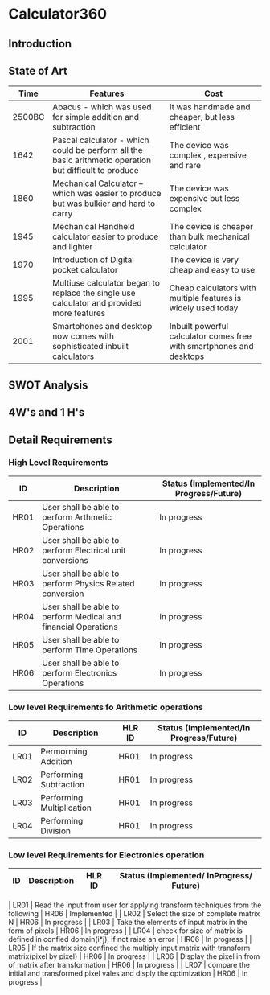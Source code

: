 # Calculator360

## Introduction


## State of Art
|   Time        |   Features |      Cost   |
| ---------------|------------|-------------|
|  2500BC       | Abacus - which was used for simple addition and subtraction|It was handmade and cheaper, but less efficient  |                                       
|  1642         | Pascal calculator - which could be perform all the basic arithmetic operation but difficult to produce | The device was complex , expensive and rare |
|  1860         | Mechanical Calculator – which was easier to produce but was bulkier and hard to carry | The device was expensive but less complex |
|  1945         | Mechanical Handheld calculator easier to produce and lighter  | The device is cheaper than bulk mechanical calculator|
|  1970         |  Introduction of Digital pocket calculator  | The device is very cheap and easy to use|
|  1995         | Multiuse calculator began to replace the single use calculator and provided more features | Cheap calculators with multiple features is widely used today|
|  2001         | Smartphones and desktop now comes with sophisticated inbuilt calculators |  Inbuilt powerful calculator comes free with smartphones and desktops |

## SWOT Analysis

## 4W's and 1 H's

## Detail Requirements
### High Level Requirements 
| ID | Description | Status (Implemented/In Progress/Future) | 
| ----- | ----- | ---------|
| HR01 | User shall be able to perform Arthmetic Operations |In progress | 
| HR02 | User shall be able to perform Electrical unit conversions | In progress |
| HR03 | User shall be able to perform Physics Related conversion | In progress |
| HR04 | User shall be able to perform Medical and financial Operations | In progress|
| HR05 | User shall be able to perform Time Operations |In progress | 
| HR06 | User shall be able to perform  Electronics Operations |In progress| 

### Low level Requirements fo Arithmetic operations
| ID | Description | HLR ID | Status (Implemented/In Progress/Future) |
| ------ | --------- | ------ | ----- |
| LR01 | Permorming Addition | HR01 |  In progress  |
| LR02 | Performing Subtraction | HR01 |  In progress |
| LR03 | Performing Multiplication | HR01 |  In progress  |
| LR04 | Performing Division | HR01 |  In progress  |

### Low level Requirements for Electronics operation

| ID     | Description                                                                                          | HLR ID     | Status (Implemented/ InProgress/ Future) |
| ------ | ---------------------------------------------------------------------------------------------------- | ---------- | ---------------------------------------- |

| LR01   | Read the input from user for applying transform techniques from the following                        | HR06       |        Implemented                              |
| LR02   | Select the size of complete matrix N                                                                 | HR06       |        In progress                              |
| LR03   | Take the elements of input matrix in the form of pixels                                              | HR06       |        In progress                              |
| LR04   | check for size of matrix is defined in confied domain(i*j), if not raise an error                    | HR06       |        In progress                              |
| LR05   | If the matrix size confined the multiply input matrix with transform matrix(pixel by pixel)          | HR06       |        In progress                              |
| LR06   | Display the pixel in from of matrix after transformation                                             | HR06       |        In progress                              |
| LR07   | compare the initial and transformed pixel vales and disply the optimization                          | HR06       |        In progress                              | 
